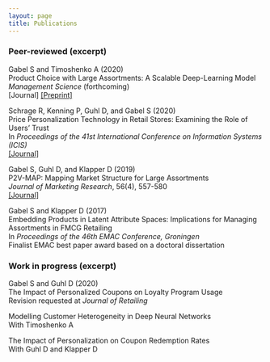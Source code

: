 ```yaml
---
layout: page
title: Publications
---
```



### Peer-reviewed (excerpt)

Gabel S and Timoshenko A (2020) <br>
Product Choice with Large Assortments: A Scalable Deep-Learning Model <br>
_Management Science_ (forthcoming) <br>
[Journal] [[Preprint]](https://papers.ssrn.com/sol3/papers.cfm?abstract_id=3402471)

Schrage R, Kenning P, Guhl D, and Gabel S (2020) <br>
Price Personalization Technology in Retail Stores: Examining the Role of Users’ Trust <br>
In _Proceedings of the 41st International Conference on Information Systems (ICIS)_ <br>
[[Journal]](https://aisel.aisnet.org/icis2020/implement_adopt/implement_adopt/7/)

Gabel S, Guhl D, and Klapper D (2019) <br>
P2V-MAP: Mapping Market Structure for Large Assortments <br>
_Journal of Marketing Research_, 56(4), 557-580 <br>
[[Journal]](https://journals.sagepub.com/doi/10.1177/0022243719833631)

Gabel S and Klapper D (2017) <br>
Embedding Products in Latent Attribute Spaces: Implications for Managing Assortments in FMCG Retailing <br>
In _Proceedings of the 46th EMAC Conference, Groningen_ <br>
Finalist EMAC best paper award based on a doctoral dissertation


### Work in progress (excerpt)

Gabel S and Guhl D (2020) <br>
The Impact of Personalized Coupons on Loyalty Program Usage <br>
Revision requested at _Journal of Retailing_

Modelling Customer Heterogeneity in Deep Neural Networks <br>
With Timoshenko A <br>

The Impact of Personalization on Coupon Redemption Rates <br>
With Guhl D and Klapper D
